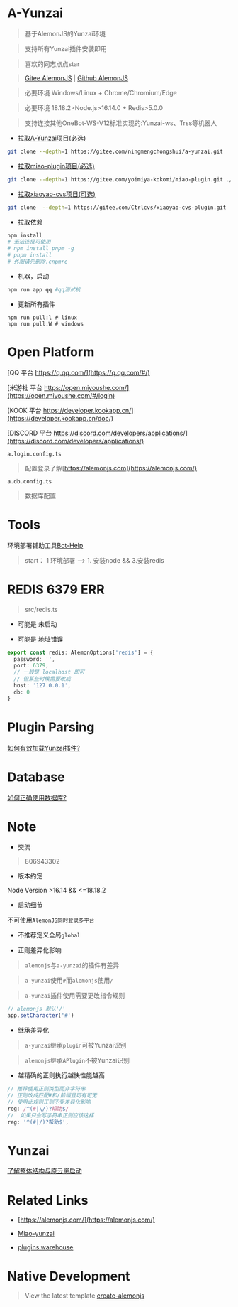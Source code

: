 # A-Yunzai

> 基于AlemonJS的Yunzai环境

> 支持所有Yunzai插件安装即用

> 喜欢的同志点点star

> [Gitee AlemonJS](https://gitee.com/ningmengchongshui/alemon) | [Github AlemonJS](https://github.com/ningmengchongshui/alemon)

> 必要环境 Windows/Linux + Chrome/Chromium/Edge

> 必要环境 18.18.2>Node.js>16.14.0 + Redis>5.0.0

> 支持连接其他OneBot-WS-V12标准实现的:Yunzai-ws、Trss等机器人

- [拉取A-Yunzai项目(必选)](https://alemonjs.com/)

```sh
git clone --depth=1 https://gitee.com/ningmengchongshui/a-yunzai.git
```

- [拉取miao-plugin项目(必选)](https://gitee.com/yoimiya-kokomi/miao-plugin)

```sh
git clone --depth=1 https://gitee.com/yoimiya-kokomi/miao-plugin.git ./plugins/miao-plugin
```

- [拉取xiaoyao-cvs项目(可选)](https://gitee.com/Ctrlcvs/xiaoyao-cvs-plugin)

```sh
git clone  --depth=1 https://gitee.com/Ctrlcvs/xiaoyao-cvs-plugin.git ./plugins/xiaoyao-cvs-plugin
```

- 拉取依赖

```sh
npm install
# 无法连接可使用
# npm install pnpm -g
# pnpm install
# 外服请先删除.cnpmrc
```

- 机器，启动

```sh
npm run app qq #qq测试机
```

- 更新所有插件

```
npm run pull:l # linux
npm run pull:W # windows
```

# Open Platform

[QQ 平台 https://q.qq.com/](https://q.qq.com/#/)

[米游社 平台 https://open.miyoushe.com/](https://open.miyoushe.com/#/login)

[KOOK 平台 https://developer.kookapp.cn/](https://developer.kookapp.cn/doc/)

[DISCORD 平台 https://discord.com/developers/applications/](https://discord.com/developers/applications/)

`a.login.config.ts`

> 配置登录了解[https://alemonjs.com](https://alemonjs.com/)

`a.db.config.ts`

> 数据库配置

# Tools

环境部署铺助工具[Bot-Help](https://gitee.com/ningmengchongshui/bot-help)

> start： 1 环境部署 --> 1. 安装node && 3.安装redis

# REDIS 6379 ERR

> src/redis.ts

- 可能是 未启动

- 可能是 地址错误

```ts
export const redis: AlemonOptions['redis'] = {
  password: '',
  port: 6379,
  // 一般是 localhost 即可
  // 但某些时候需要改成
  host: '127.0.0.1',
  db: 0
}
```

# Plugin Parsing

[如何有效加载Yunzai插件?](./md/PPLUIN.md)

# Database

[如何正确使用数据库?](./md/DATABASE.md)

# Note

- 交流

> 806943302

- 版本约定

Node Version >16.14 && <=18.18.2

- 启动细节

不可使用`AlemonJS同时登录多平台`

- 不推荐定义全局`global`

- 正则差异化影响

> `alemonjs`与`a-yunzai`的插件有差异

> `a-yunzai`使用`#`而`alemonjs`使用`/`

> `a-yunzai`插件使用需要更改指令规则

```js
// alemonjs 默认'/'
app.setCharacter('#')
```

- 继承差异化

> `a-yunzai`继承`plugin`可被Yunzai识别

> `alemonjs`继承`APlugin`不被Yunzai识别

- 越精确的正则执行越快性能越高

```js
// 推荐使用正则类型而非字符串
// 正则改成匹配#和/前缀且可有可无
// 使用此规则正则不受差异化影响
reg: /^(#|\/)?帮助$/
//  如果只会写字符串正则应该这样
reg: '^(#|/)?帮助$',
```

# Yunzai

[了解整体结构与原云崽启动](./md/YUNZAI.md)

# Related Links

- [https://alemonjs.com/](https://alemonjs.com/)

- [Miao-yunzai](https://gitee.com/yoimiya-kokomi/Miao-Yunzai)

- [plugins warehouse](https://gitee.com/yhArcadia/Yunzai-Bot-plugins-index)

# Native Development

> View the latest template [create-alemonjs](https://gitee.com/ningmengchongshui/alemon/tree/cli/bin)
